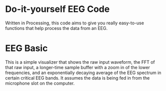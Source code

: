 # Do-it-yourself EEG Code

Written in Processing, this code aims to give you really easy-to-use functions
that help process the data from an EEG.

# EEG Basic

This is a simple visualizer that shows the raw input waveform,
the FFT of that raw input, a longer-time sample buffer with a zoom in of the
lower frequencies, and an exponentially decaying average of the EEG spectrum
in certain critical EEG bands.  It assumes the data is being fed in from the
microphone slot on the computer.